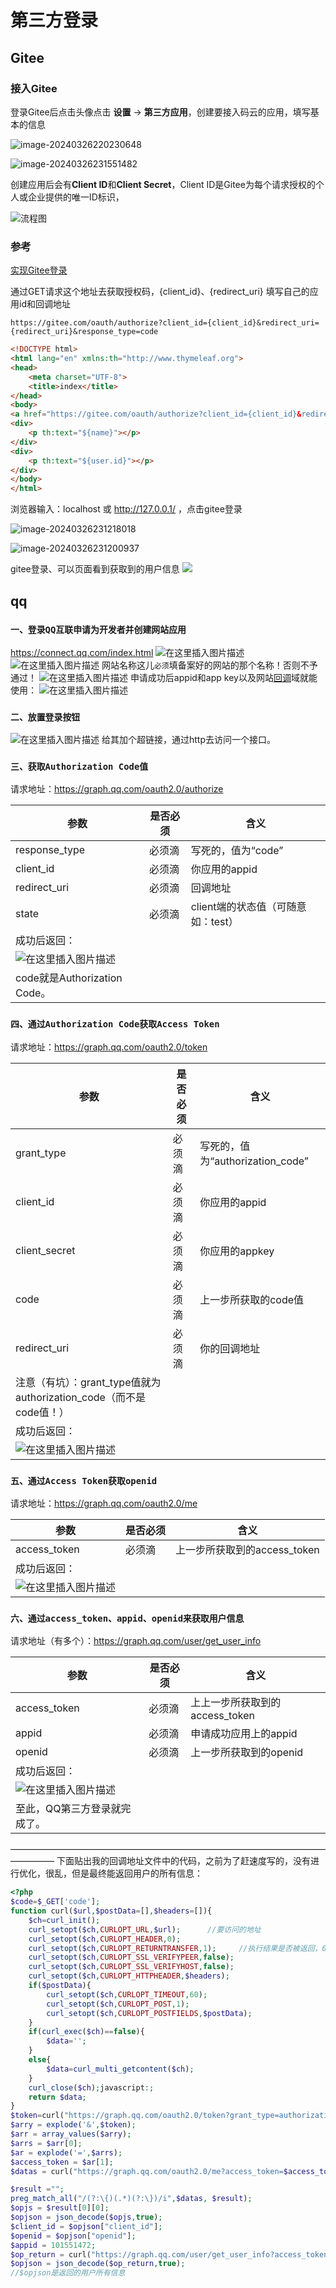 #  第三方登录

## Gitee

### 接入Gitee

登录Gitee后点击头像点击 **设置** -> **第三方应用**，创建要接入码云的应用，填写基本的信息

![image-20240326220230648](zREDEME.assets/image-20240326220230648.png)

![image-20240326231551482](zREDEME.assets/image-20240326231551482.png)

创建应用后会有**Client ID**和**Client Secret**，Client ID是Gitee为每个请求授权的个人或企业提供的唯一ID标识，

![流程图](zREDEME.assets/5edb733cc2a9a83be5c0fa8b.png)

### 参考

[实现Gitee登录](https://blog.csdn.net/qq_41647780/article/details/119616662)

通过GET请求这个地址去获取授权码，{client_id}、{redirect_uri} 填写自己的应用id和回调地址

```
https://gitee.com/oauth/authorize?client_id={client_id}&redirect_uri={redirect_uri}&response_type=code
```

```html
<!DOCTYPE html>
<html lang="en" xmlns:th="http://www.thymeleaf.org">
<head>
    <meta charset="UTF-8">
    <title>index</title>
</head>
<body>
<a href="https://gitee.com/oauth/authorize?client_id={client_id}&redirect_uri={redirect_uri}&response_type=code&state=1">gitee登录</a>
<div>
    <p th:text="${name}"></p>
</div>
<div>
    <p th:text="${user.id}"></p>
</div>
</body>
</html>

```



浏览器输入：localhost 或 http://127.0.0.1/ ，点击gitee登录

![image-20240326231218018](zREDEME.assets/image-20240326231218018.png)

![image-20240326231200937](zREDEME.assets/image-20240326231200937.png)

gitee登录、可以页面看到获取到的用户信息
![](zREDEME.assets/image-20240327142159304.png)

## qq

### `一、登录QQ互联申请为开发者并创建网站应用`

https://connect.qq.com/index.html
![在这里插入图片描述](zREDEME.assets/watermark,type_ZmFuZ3poZW5naGVpdGk,shadow_10,text_aHR0cHM6Ly9ibG9nLmNzZG4ubmV0L3FxXzQyMjQ5ODk2,size_16,color_FFFFFF,t_70.png)
![在这里插入图片描述](zREDEME.assets/watermark,type_ZmFuZ3poZW5naGVpdGk,shadow_10,text_aHR0cHM6Ly9ibG9nLmNzZG4ubmV0L3FxXzQyMjQ5ODk2,size_16,color_FFFFFF,t_70-171152152358410.png)
网站名称这儿`必须`填备案好的网站的那个名称！否则不予通过！
![在这里插入图片描述](https://img-blog.csdnimg.cn/20190211164301931.png?x-oss-process=image/watermark,type_ZmFuZ3poZW5naGVpdGk,shadow_10,text_aHR0cHM6Ly9ibG9nLmNzZG4ubmV0L3FxXzQyMjQ5ODk2,size_16,color_FFFFFF,t_70)
申请成功后appid和app key以及网站[回调](https://so.csdn.net/so/search?q=回调&spm=1001.2101.3001.7020)域就能使用：
![在这里插入图片描述](https://img-blog.csdnimg.cn/20190211164355725.png?x-oss-process=image/watermark,type_ZmFuZ3poZW5naGVpdGk,shadow_10,text_aHR0cHM6Ly9ibG9nLmNzZG4ubmV0L3FxXzQyMjQ5ODk2,size_16,color_FFFFFF,t_70)

### `二、放置登录按钮`

![在这里插入图片描述](zREDEME.assets/2019021116483634.png)
给其加个超链接，通过http去访问一个接口。

### `三、获取Authorization Code值`

请求地址：https://graph.qq.com/oauth2.0/authorize

| 参数                                                        | 是否必须 | 含义                               |
| ----------------------------------------------------------- | -------- | ---------------------------------- |
| response_type                                               | 必须滴   | 写死的，值为“code”                 |
| client_id                                                   | 必须滴   | 你应用的appid                      |
| redirect_uri                                                | 必须滴   | 回调地址                           |
| state                                                       | 必须滴   | client端的状态值（可随意如：test） |
| 成功后返回：                                                |          |                                    |
| ![在这里插入图片描述](zREDEME.assets/20190211170251279.png) |          |                                    |
| code就是Authorization Code。                                |          |                                    |

### `四、通过Authorization Code获取Access Token`

请求地址：https://graph.qq.com/oauth2.0/token

| 参数                                                         | 是否必须 | 含义                             |
| ------------------------------------------------------------ | -------- | -------------------------------- |
| grant_type                                                   | 必须滴   | 写死的，值为“authorization_code” |
| client_id                                                    | 必须滴   | 你应用的appid                    |
| client_secret                                                | 必须滴   | 你应用的appkey                   |
| code                                                         | 必须滴   | 上一步所获取的code值             |
| redirect_uri                                                 | 必须滴   | 你的回调地址                     |
| 注意（有坑）：grant_type值就为authorization_code（而不是code值！） |          |                                  |
| 成功后返回：                                                 |          |                                  |
| ![在这里插入图片描述](zREDEME.assets/20190211170915807.png)  |          |                                  |

### `五、通过Access Token获取openid`

请求地址：https://graph.qq.com/oauth2.0/me

| 参数                                                        | 是否必须 | 含义                         |
| ----------------------------------------------------------- | -------- | ---------------------------- |
| access_token                                                | 必须滴   | 上一步所获取到的access_token |
| 成功后返回：                                                |          |                              |
| ![在这里插入图片描述](zREDEME.assets/20190211171151762.png) |          |                              |

### `六、通过access_token、appid、openid来获取用户信息`

请求地址（有多个）：https://graph.qq.com/user/get_user_info

| 参数                                                         | 是否必须 | 含义                           |
| ------------------------------------------------------------ | -------- | ------------------------------ |
| access_token                                                 | 必须滴   | 上上一步所获取到的access_token |
| appid                                                        | 必须滴   | 申请成功应用上的appid          |
| openid                                                       | 必须滴   | 上一步所获取到的openid         |
| 成功后返回：                                                 |          |                                |
| ![在这里插入图片描述](zREDEME.assets/watermark,type_ZmFuZ3poZW5naGVpdGk,shadow_10,text_aHR0cHM6Ly9ibG9nLmNzZG4ubmV0L3FxXzQyMjQ5ODk2,size_16,color_FFFFFF,t_70-171152152358613.png) |          |                                |
| 至此，QQ第三方登录就完成了。                                 |          |                                |

—————————————————————————————————————————
下面贴出我的回调地址文件中的代码，之前为了赶速度写的，没有进行优化，很乱，但是最终能返回用户的所有信息：

```php
<?php
$code=$_GET['code'];
function curl($url,$postData=[],$headers=[]){
    $ch=curl_init();
    curl_setopt($ch,CURLOPT_URL,$url);      //要访问的地址
    curl_setopt($ch,CURLOPT_HEADER,0);
    curl_setopt($ch,CURLOPT_RETURNTRANSFER,1);     //执行结果是否被返回，0返，1不返
    curl_setopt($ch,CURLOPT_SSL_VERIFYPEER,false);
    curl_setopt($ch,CURLOPT_SSL_VERIFYHOST,false);
    curl_setopt($ch,CURLOPT_HTTPHEADER,$headers);
    if($postData){
        curl_setopt($ch,CURLOPT_TIMEOUT,60);
        curl_setopt($ch,CURLOPT_POST,1);
        curl_setopt($ch,CURLOPT_POSTFIELDS,$postData);
    }
    if(curl_exec($ch)==false){
        $data='';
    }
    else{
        $data=curl_multi_getcontent($ch);
    }
    curl_close($ch);javascript:;
    return $data;
}
$token=curl("https://graph.qq.com/oauth2.0/token?grant_type=authorization_code&client_id=xxxxxxxxx&client_secret=xxxxxxxxxxx&code=$code&redirect_uri=http://qq.wangchuangcode.cn/callback.php");
$arry = explode('&',$token);
$arr = array_values($arry);
$arrs = $arr[0];
$ar = explode('=',$arrs);
$access_token = $ar[1];
$datas = curl("https://graph.qq.com/oauth2.0/me?access_token=$access_token");

$result ="";
preg_match_all("/(?:\{)(.*)(?:\})/i",$datas, $result);
$opjs = $result[0][0];
$opjson = json_decode($opjs,true);
$client_id = $opjson["client_id"];
$openid = $opjson["openid"];
$appid = 101551472;
$op_return = curl("https://graph.qq.com/user/get_user_info?access_token=$access_token&appid=$appid&openid=$openid");
$opjson = json_decode($op_return,true);
//$opjson是返回的用户所有信息

```



